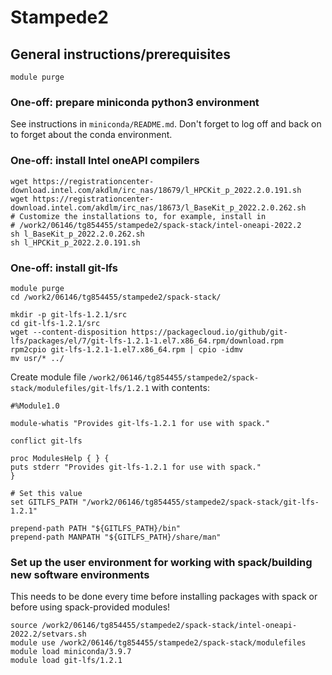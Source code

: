 # Stampede2

## General instructions/prerequisites

```
module purge
```

### One-off: prepare miniconda python3 environment
See instructions in `miniconda/README.md`. Don't forget to log off and back on to forget about the conda environment.

### One-off: install Intel oneAPI compilers

```
wget https://registrationcenter-download.intel.com/akdlm/irc_nas/18679/l_HPCKit_p_2022.2.0.191.sh
wget https://registrationcenter-download.intel.com/akdlm/irc_nas/18673/l_BaseKit_p_2022.2.0.262.sh
# Customize the installations to, for example, install in
# /work2/06146/tg854455/stampede2/spack-stack/intel-oneapi-2022.2
sh l_BaseKit_p_2022.2.0.262.sh
sh l_HPCKit_p_2022.2.0.191.sh
```

### One-off: install git-lfs

```
module purge
cd /work2/06146/tg854455/stampede2/spack-stack/

mkdir -p git-lfs-1.2.1/src
cd git-lfs-1.2.1/src
wget --content-disposition https://packagecloud.io/github/git-lfs/packages/el/7/git-lfs-1.2.1-1.el7.x86_64.rpm/download.rpm
rpm2cpio git-lfs-1.2.1-1.el7.x86_64.rpm | cpio -idmv
mv usr/* ../
```
Create module file `/work2/06146/tg854455/stampede2/spack-stack/modulefiles/git-lfs/1.2.1` with contents:
```
#%Module1.0

module-whatis "Provides git-lfs-1.2.1 for use with spack."

conflict git-lfs

proc ModulesHelp { } {
puts stderr "Provides git-lfs-1.2.1 for use with spack."
}

# Set this value
set GITLFS_PATH "/work2/06146/tg854455/stampede2/spack-stack/git-lfs-1.2.1"

prepend-path PATH "${GITLFS_PATH}/bin"
prepend-path MANPATH "${GITLFS_PATH}/share/man"
```

### Set up the user environment for working with spack/building new software environments
This needs to be done every time before installing packages with spack or before using spack-provided modules!
```
source /work2/06146/tg854455/stampede2/spack-stack/intel-oneapi-2022.2/setvars.sh
module use /work2/06146/tg854455/stampede2/spack-stack/modulefiles
module load miniconda/3.9.7
module load git-lfs/1.2.1
```
